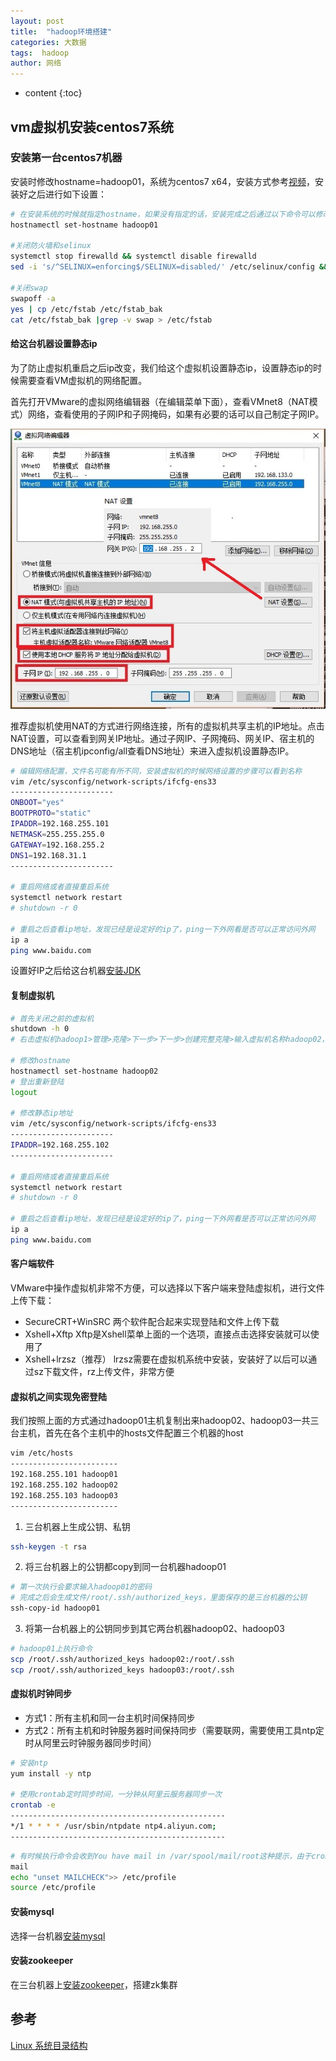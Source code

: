 ```yaml
---
layout: post
title:  "hadoop环境搭建"
categories: 大数据
tags:  hadoop
author: 网络
---
```


* content
{:toc}









## vm虚拟机安装centos7系统

### 安装第一台centos7机器

安装时修改hostname=hadoop01，系统为centos7 x64，安装方式参考[视频](/images/bigdata/vmware安装centos7.4简易教程.mp4)，安装好之后进行如下设置：

```bash
# 在安装系统的时候就指定hostname，如果没有指定的话，安装完成之后通过以下命令可以修改hostname
hostnamectl set-hostname hadoop01

#关闭防火墙和selinux
systemctl stop firewalld && systemctl disable firewalld
sed -i 's/^SELINUX=enforcing$/SELINUX=disabled/' /etc/selinux/config && setenforce 0

#关闭swap
swapoff -a
yes | cp /etc/fstab /etc/fstab_bak
cat /etc/fstab_bak |grep -v swap > /etc/fstab
```

#### 给这台机器设置静态ip

为了防止虚拟机重启之后ip改变，我们给这个虚拟机设置静态ip，设置静态ip的时候需要查看VM虚拟机的网络配置。

首先打开VMware的虚拟网络编辑器（在编辑菜单下面），查看VMnet8（NAT模式）网络，查看使用的子网IP和子网掩码，如果有必要的话可以自己制定子网IP。

![vmware-network.jpg](/images/bigdata/vmware-network.jpg)

推荐虚拟机使用NAT的方式进行网络连接，所有的虚拟机共享主机的IP地址。点击NAT设置，可以查看到网关IP地址。通过子网IP、子网掩码、网关IP、宿主机的DNS地址（宿主机ipconfig/all查看DNS地址）来进入虚拟机设置静态IP。

```bash
# 编辑网络配置，文件名可能有所不同，安装虚拟机的时候网络设置的步骤可以看到名称
vim /etc/sysconfig/network-scripts/ifcfg-ens33
-----------------------
ONBOOT="yes"
BOOTPROTO="static"
IPADDR=192.168.255.101
NETMASK=255.255.255.0
GATEWAY=192.168.255.2
DNS1=192.168.31.1
-----------------------

# 重启网络或者直接重启系统
systemctl network restart
# shutdown -r 0

# 重启之后查看ip地址，发现已经是设定好的ip了，ping一下外网看是否可以正常访问外网
ip a
ping www.baidu.com
```

设置好IP之后给这台机器[安装JDK](https://qigangzhong.github.io/2019/08/13/kafka/#%E5%AE%89%E8%A3%85jdk8)

#### 复制虚拟机

```bash
# 首先关闭之前的虚拟机
shutdown -h 0
# 右击虚拟机hadoop1>管理>克隆>下一步>下一步>创建完整克隆>输入虚拟机名称hadoop02，完成之后登陆进入

# 修改hostname
hostnamectl set-hostname hadoop02
# 登出重新登陆
logout

# 修改静态ip地址
vim /etc/sysconfig/network-scripts/ifcfg-ens33
-----------------------
IPADDR=192.168.255.102
-----------------------

# 重启网络或者直接重启系统
systemctl network restart
# shutdown -r 0

# 重启之后查看ip地址，发现已经是设定好的ip了，ping一下外网看是否可以正常访问外网
ip a
ping www.baidu.com
```

#### 客户端软件

VMware中操作虚拟机非常不方便，可以选择以下客户端来登陆虚拟机，进行文件上传下载：

* SecureCRT+WinSRC
  两个软件配合起来实现登陆和文件上传下载
* Xshell+Xftp
  Xftp是Xshell菜单上面的一个选项，直接点击选择安装就可以使用了
* Xshell+lrzsz（推荐）
  lrzsz需要在虚拟机系统中安装，安装好了以后可以通过sz下载文件，rz上传文件，非常方便

#### 虚拟机之间实现免密登陆

我们按照上面的方式通过hadoop01主机复制出来hadoop02、hadoop03一共三台主机，首先在各个主机中的hosts文件配置三个机器的host

```bash
vim /etc/hosts
------------------------
192.168.255.101 hadoop01
192.168.255.102 hadoop02
192.168.255.103 hadoop03
------------------------
```

1. 三台机器上生成公钥、私钥

```bash
ssh-keygen -t rsa
```

2. 将三台机器上的公钥都copy到同一台机器hadoop01

```bash
# 第一次执行会要求输入hadoop01的密码
# 完成之后会生成文件/root/.ssh/authorized_keys，里面保存的是三台机器的公钥
ssh-copy-id hadoop01
```

3. 将第一台机器上的公钥同步到其它两台机器hadoop02、hadoop03

```bash
# hadoop01上执行命令
scp /root/.ssh/authorized_keys hadoop02:/root/.ssh
scp /root/.ssh/authorized_keys hadoop03:/root/.ssh
```

#### 虚拟机时钟同步

* 方式1：所有主机和同一台主机时间保持同步
* 方式2：所有主机和时钟服务器时间保持同步（需要联网，需要使用工具ntp定时从阿里云时钟服务器同步时间）

```bash
# 安装ntp
yum install -y ntp

# 使用crontab定时同步时间，一分钟从阿里云服务器同步一次
crontab -e
------------------------------------------------
*/1 * * * * /usr/sbin/ntpdate ntp4.aliyun.com;
------------------------------------------------
```

```bash
# 有时候执行命令会收到You have mail in /var/spool/mail/root这种提示，由于crontab操作引起的，可以关闭提示
mail
echo "unset MAILCHECK">> /etc/profile
source /etc/profile
```

#### 安装mysql

选择一台机器[安装mysql](https://qigangzhong.github.io/2019/09/25/MySql/#centos7%E9%80%9A%E8%BF%87yum%E6%96%B9%E5%BC%8F%E5%AE%89%E8%A3%85mysql57)

#### 安装zookeeper

在三台机器上[安装zookeeper](https://qigangzhong.github.io/2019/05/20/zookeeper/#%E4%B8%80%E5%AE%89%E8%A3%85%E9%85%8D%E7%BD%AE)，搭建zk集群

## 参考

[Linux 系统目录结构](https://www.runoob.com/linux/linux-system-contents.html)
